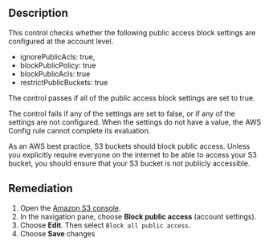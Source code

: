 ## Description

This control checks whether the following public access block settings are configured at the account level.

- ignorePublicAcls: true,
- blockPublicPolicy: true
- blockPublicAcls: true
- restrictPublicBuckets: true

The control passes if all of the public access block settings are set to true.

The control fails if any of the settings are set to false, or if any of the settings are not configured. When the settings do not have a value, the AWS Config rule cannot complete its evaluation.

As an AWS best practice, S3 buckets should block public access. Unless you explicitly require everyone on the internet to be able to access your S3 bucket, you should ensure that your S3 bucket is not publicly accessible.

## Remediation

1. Open the [Amazon S3 console](https://console.aws.amazon.com/s3/).
2. In the navigation pane, choose **Block public access** (account settings).
3. Choose **Edit**. Then select `Block all public access`.
4. Choose **Save** changes
